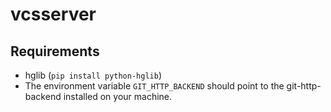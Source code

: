 # vcsserver

## Requirements

* hglib (`pip install python-hglib`)
* The environment variable `GIT_HTTP_BACKEND` should point to the git-http-backend installed on your machine.
